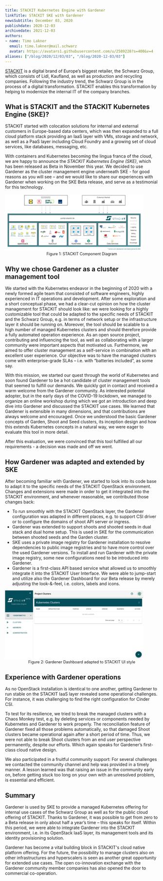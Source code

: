 ```yaml
---
title: STACKIT Kubernetes Engine with Gardener
linkTitle: STACKIT SKE with Gardener
newsSubtitle: December 03, 2020
publishdate: 2020-12-03
archivedate: 2021-12-03
authors:
- name: Timo Lakner
  email: timo.lakner@mail.schwarz
  avatar: https://avatars1.githubusercontent.com/u/2589228?s=400&v=4
aliases: ["/blog/2020/12/03/03", "/blog/2020-12-03/03"]
---
```


[STACKIT](https://stackit.de/en/) is a digital brand of Europe’s biggest retailer, the Schwarz Group, which consists of Lidl, Kaufland, as well as production and recycling companies. Following the industry trend, the Schwarz Group is in the process of a digital transformation. STACKIT enables this transformation by helping to modernize the internal IT of the company branches.

## What is STACKIT and the STACKIT Kubernetes Engine (SKE)?

STACKIT started with colocation solutions for internal and external customers in Europe-based data centers, which was then expanded to a full cloud platform stack providing an IaaS layer with VMs, storage and network, as well as a PaaS layer including Cloud Foundry  and a growing set of cloud services, like databases, messaging, etc.

With containers and Kubernetes becoming the lingua franca of the cloud, we are happy to announce the *STACKIT Kubernetes Engine (SKE)*, which has been released as Beta in November this year. We decided to use Gardener as the cluster management engine underneath SKE - for good reasons as you will see – and we would like to share our experiences with Gardener when working on the SKE Beta release, and serve as a testimonial for this technology.

<img title="Figure 1: STACKIT Component Diagram" src="./images/00.png" style="width:90%; height:auto" />
<figcaption style="text-align:center;margin-top: 0px;margin-bottom: 30px;font-size: 90%;">Figure 1: STACKIT Component Diagram</figcaption>

## Why we chose Gardener as a cluster management tool

We started with the Kubernetes endeavor in the beginning of 2020 with a newly formed agile team that consisted of software engineers, highly experienced in IT operations and development. After some exploration and a short conceptual phase, we had a clear-cut opinion on how the cluster management for STACKIT should look like: we were looking for a highly customizable tool that could be adapted to the specific needs of STACKIT and the Schwarz Group, e.g. in terms of network setup or the infrastructure layer it should be running on. Moreover, the tool should be scalable to a high number of managed Kubernetes clusters and should therefore provide a fully automated operation experience. As an open source project, contributing and influencing the tool, as well as collaborating with a larger community were important aspects that motivated us. Furthermore, we aimed to offer cluster management as a self-service in combination with an excellent user experience. Our objective was to have the managed clusters come with enterprise-grade SLAs – i.e. with “batteries included”, as some say.

With this mission, we started our quest through the world of Kubernetes and soon found Gardener to be a hot candidate of cluster management tools that seemed to fulfill our demands. We quickly got in contact and received a warm welcome from the Gardener community. As interested potential adopter, but in the early days of the COVID-19 lockdown, we managed to organize an online workshop during which we got an introduction and deep dive into Gardener and discussed the STACKIT use cases. We learned that Gardener is extensible in many dimensions, and that contributions are always welcome and encouraged. Once we understood the basic Gardener concepts of Garden, Shoot and Seed clusters, its inception design and how this extends Kubernetes concepts in a natural way, we were eager to evaluate this tool in more detail.

After this evaluation, we were convinced that this tool fulfilled all our requirements - a decision was made and off we went.

## How Gardener was adapted and extended by SKE

After becoming familiar with Gardener, we started to look into its code base to adapt it to the specific needs of the STACKIT OpenStack environment. Changes and extensions were made in order to get it integrated into the STACKIT environment, and whenever reasonable, we contributed those changes back:

- To run smoothly with the STACKIT OpenStack layer, the Gardener configuration was adapted in different places, e.g. to support CSI driver or to configure the domains of shoot API server or ingress.
- Gardener was extended to support shoots and shooted seeds in dual stack and dual home setup. This is used in SKE for the communication between shooted seeds and the Garden cluster.
-	SKE uses a private image registry for Gardener installation to resolve dependencies to public image registries and to have more control over the used Gardener versions. To install and run Gardener with the private image registry, some new configurations need to be introduced into Gardener.
- Gardener is a first-class API based service what allowed us to smoothly integrate it into the STACKIT User Interface. We were able to jump-start and utilize also the Gardener Dashboard for our Beta release by merely adjusting the look-&-feel, i.e. colors, labels and icons.

<img title="Figure 2: Gardener Dashboard adapted to STACKIT UI style" src="./images/01.png" style="width:90%; height:auto" />
<figcaption style="text-align:center;margin-top: 0px;margin-bottom: 30px;font-size: 90%;">Figure 2: Gardener Dashboard adapted to STACKIT UI style</figcaption>

## Experience with Gardener operations

As no OpenStack installation is identical to one another, getting Gardener to run stable on the STACKIT IaaS layer revealed some operational challenges. For instance, it was challenging to find the right configuration for Cinder CSI.

To test for its resilience, we tried to break the managed clusters with a Chaos Monkey test, e.g. by deleting services or components needed by Kubernetes and Gardener to work properly. The reconciliation feature of Gardener fixed all those problems automatically, so that damaged Shoot clusters became operational again after a short period of time. Thus, we were not able to break Shoot clusters from an end user perspective permanently, despite our efforts. Which again speaks for Gardener’s first-class cloud native design.

We also participated in a fruitful community support: For several challenges we contacted the community channel and help was provided in a timely manner. A lesson learned was that raising an issue in the community early on, before getting stuck too long on your own with an unresolved problem, is essential and efficient.

## Summary

Gardener is used by SKE to provide a managed Kubernetes offering for internal use cases of the Schwarz Group as well as for the public cloud offering of STACKIT. Thanks to Gardener, it was possible to get from zero to a Beta release in only about half a year’s time – this speaks for itself. Within this period, we were able to integrate Gardener into the STACKIT environment, i.e. in its OpenStack IaaS layer, its management tools and its identity provisioning solution.

Gardener has become a vital building block in STACKIT's cloud native platform offering. For the future, the possibility to manage clusters also on other infrastructures and hyperscalers is seen as another great opportunity for extended use cases. The open co-innovation exchange with the Gardener community member companies has also opened the door to commercial co-operation.
